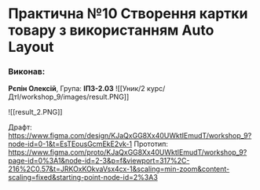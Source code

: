 # Практична №10 Створення картки товару з використанням Auto Layout
### Виконав:  
**Рєпін Олексій**, Група: **ІПЗ-2.03**
![[Уник/2 курс/ДтІ/workshop_9/images/result.PNG]]

![[result_2.PNG]]

Драфт: https://www.figma.com/design/KJaQxGG8Xx40UWktIEmudT/workshop_9?node-id=0-1&t=EsTEousGcmEkE2vk-1
Прототип: https://www.figma.com/proto/KJaQxGG8Xx40UWktIEmudT/workshop_9?page-id=0%3A1&node-id=2-3&p=f&viewport=317%2C-216%2C0.57&t=JRKOxKOkvaVsx4cx-1&scaling=min-zoom&content-scaling=fixed&starting-point-node-id=2%3A3